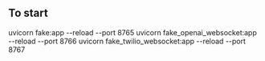 ## To start
uvicorn fake:app --reload --port 8765
uvicorn fake_openai_websocket:app --reload --port 8766
uvicorn fake_twilio_websocket:app --reload --port 8767
